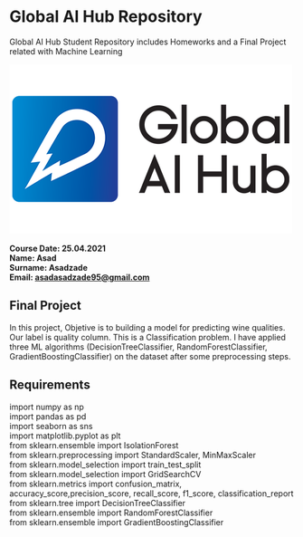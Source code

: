 # **Global AI Hub Repository**

Global AI Hub Student Repository includes Homeworks and a Final Project related with Machine Learning 

<img src = "Images/logo.png">

**Course Date: 25.04.2021** <br>
**Name: Asad** <br>
**Surname: Asadzade** <br>
**Email: asadasadzade95@gmail.com** <br>



<h2> Final Project </h2>

In this project, Objetive is to building a model for predicting wine qualities. Our label is quality column. This is a Classification problem. I have applied three ML algorithms (DecisionTreeClassifier, RandomForestClassifier, GradientBoostingClassifier) on the dataset after some preprocessing steps.



<h2>Requirements</h2>

import numpy as np <br>
import pandas as pd <br>
import seaborn as sns <br>
import matplotlib.pyplot as plt <br>
from sklearn.ensemble import IsolationForest <br>
from sklearn.preprocessing import StandardScaler, MinMaxScaler <br>
from sklearn.model_selection import train_test_split <br>
from sklearn.model_selection import  GridSearchCV <br>
from sklearn.metrics import confusion_matrix, accuracy_score,precision_score, recall_score, f1_score, classification_report <br>
from sklearn.tree import DecisionTreeClassifier <br>
from sklearn.ensemble import RandomForestClassifier <br>
from sklearn.ensemble import GradientBoostingClassifier <br>
